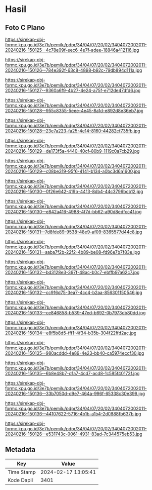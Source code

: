 # Hasil

## Foto C Plano

https://sirekap-obj-formc.kpu.go.id/3e7b/pemilu/pdpr/34/04/07/20/02/3404072002011-20240216-150125--4c78e09f-eec6-4e7f-adee-18846a412116.jpg

https://sirekap-obj-formc.kpu.go.id/3e7b/pemilu/pdpr/34/04/07/20/02/3404072002011-20240216-150126--784e392f-63c8-4898-b92c-79db894d111a.jpg

https://sirekap-obj-formc.kpu.go.id/3e7b/pemilu/pdpr/34/04/07/20/02/3404072002011-20240216-150127--9360a6f9-4b27-4e24-a75f-e712de47dfd6.jpg

https://sirekap-obj-formc.kpu.go.id/3e7b/pemilu/pdpr/34/04/07/20/02/3404072002011-20240216-150128--955c8355-5eee-4e45-8a1d-e892d8e36eb7.jpg

https://sirekap-obj-formc.kpu.go.id/3e7b/pemilu/pdpr/34/04/07/20/02/3404072002011-20240216-150128--23e7a223-fa25-4e14-8160-44282cf735fb.jpg

https://sirekap-obj-formc.kpu.go.id/3e7b/pemilu/pdpr/34/04/07/20/02/3404072002011-20240216-150129--de173f5a-4440-40cf-80b9-1119c0a7cb29.jpg

https://sirekap-obj-formc.kpu.go.id/3e7b/pemilu/pdpr/34/04/07/20/02/3404072002011-20240216-150129--c08be319-95f6-4141-b134-a0bc3d6a1600.jpg

https://sirekap-obj-formc.kpu.go.id/3e7b/pemilu/pdpr/34/04/07/20/02/3404072002011-20240216-150130--0f26e642-419b-4413-8db4-44c3796bcb12.jpg

https://sirekap-obj-formc.kpu.go.id/3e7b/pemilu/pdpr/34/04/07/20/02/3404072002011-20240216-150130--e842a416-4988-4f7d-bb62-a90d8edfcc4f.jpg

https://sirekap-obj-formc.kpu.go.id/3e7b/pemilu/pdpr/34/04/07/20/02/3404072002011-20240216-150131--7d8fde89-9538-48e9-af09-8365577d44c8.jpg

https://sirekap-obj-formc.kpu.go.id/3e7b/pemilu/pdpr/34/04/07/20/02/3404072002011-20240216-150131--aaba7f2b-22f2-4b89-be08-fd96e7b7f83e.jpg

https://sirekap-obj-formc.kpu.go.id/3e7b/pemilu/pdpr/34/04/07/20/02/3404072002011-20240216-150132--bd3128e3-397f-48ac-b0c7-ebffb97a62c7.jpg

https://sirekap-obj-formc.kpu.go.id/3e7b/pemilu/pdpr/34/04/07/20/02/3404072002011-20240216-150132--cc916d75-3ea7-4cc4-b2aa-856301150546.jpg

https://sirekap-obj-formc.kpu.go.id/3e7b/pemilu/pdpr/34/04/07/20/02/3404072002011-20240216-150133--ce846858-b539-47ed-b692-0b7973db80dd.jpg

https://sirekap-obj-formc.kpu.go.id/3e7b/pemilu/pdpr/34/04/07/20/02/3404072002011-20240216-150134--e8f5b8d5-fff1-4f34-b35b-304f22ffd2ac.jpg

https://sirekap-obj-formc.kpu.go.id/3e7b/pemilu/pdpr/34/04/07/20/02/3404072002011-20240216-150135--980acddd-4e89-4e23-bb40-ca5974eccf30.jpg

https://sirekap-obj-formc.kpu.go.id/3e7b/pemilu/pdpr/34/04/07/20/02/3404072002011-20240216-150135--6b8e48b7-d1a7-4cd7-acd8-1c585f40173f.jpg

https://sirekap-obj-formc.kpu.go.id/3e7b/pemilu/pdpr/34/04/07/20/02/3404072002011-20240216-150136--33b7050d-d9e7-464a-996f-65338c30e399.jpg

https://sirekap-obj-formc.kpu.go.id/3e7b/pemilu/pdpr/34/04/07/20/02/3404072002011-20240216-150136--44107622-5716-4b1b-a1b4-2d0888fb637b.jpg

https://sirekap-obj-formc.kpu.go.id/3e7b/pemilu/pdpr/34/04/07/20/02/3404072002011-20240216-150126--e531743c-0061-4931-83ad-7c344575eb53.jpg


## Metadata

| Key        | Value               |
| ---------- | ------------------- |
| Time Stamp | 2024-02-17 13:05:41 |
| Kode Dapil | 3401                |



